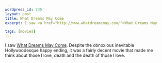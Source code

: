 ```yaml
--- 
wordpress_id: 235
layout: post
title: What Dreams May Come
excerpt: I saw <a href="http://www.whatdreamsmay.com/">What Dreams May Come</a>.  Despite the obnoxious inevitable Hollywoodesque happy ending, it was a fairly decent movie that made me think about those I love, death and the death of those I love.

tags: [movies]
---
```


I saw <a href="http://www.whatdreamsmay.com/">What Dreams May Come</a>.  Despite the obnoxious inevitable Hollywoodesque happy ending, it was a fairly decent movie that made me think about those I love, death and the death of those I love.
